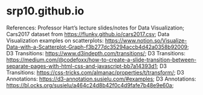 # srp10.github.io

References:
Professor Hart’s lecture slides/notes for Data Visualization;
Cars2017 dataset from https://flunky.github.io/cars2017.csv;
Data Visualization examples on scatterplots: https://www.notion.so/Visualize-Data-with-a-Scatterplot-Graph-f3b277dc35294accb4d42a0358b92009;
D3 Transitions: https://www.d3indepth.com/transitions/;
D3 Transitions: https://medium.com/@codefoxx/how-to-create-a-slide-transition-between-separate-pages-with-html-css-and-javascript-bb7a14393d1;
D3 Transitions: https://css-tricks.com/almanac/properties/t/transform/;
D3 Annotations: https://d3-annotation.susielu.com/#examples;
D3 Annotations: https://bl.ocks.org/susielu/a464c24d8b42f0c4d9fafe7b48e9e60a;
